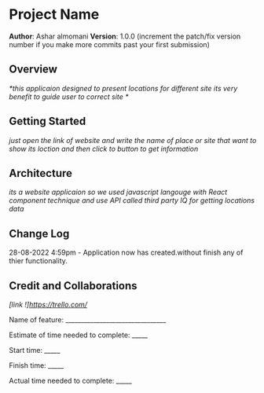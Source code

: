 # Project Name

**Author**: Ashar almomani
**Version**: 1.0.0 (increment the patch/fix version number if you make more commits past your first submission)

## Overview
_*this applicaion designed to present locations for different site its very benefit to guide user to correct site *_

## Getting Started
_*just open the link of website and write the name of place or site that want to show its loction and then click to button to get information*_
## Architecture
_*its a website applicaion so we used javascript langouge with React component technique and use API called third party IQ for getting locations data*_
## Change Log

28-08-2022 4:59pm - Application now has created.without finish any of thier functionality.

## Credit and Collaborations
_*[link !]https://trello.com/*_

Name of feature: ________________________________

Estimate of time needed to complete: _____

Start time: _____

Finish time: _____

Actual time needed to complete: _____
